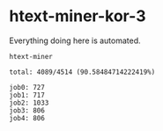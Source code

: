 # htext-miner-kor-3

Everything doing here is automated.

```
htext-miner

total: 4089/4514 (90.58484714222419%)

job0: 727
job1: 717
job2: 1033
job3: 806
job4: 806
```